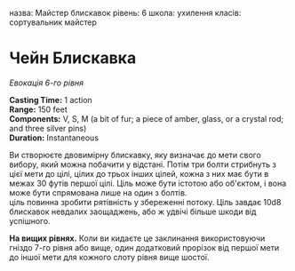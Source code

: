 назва: Майстер блискавок рівень: 6 школа: ухилення класів: сортувальник майстер

# Чейн Блискавка
_Евокація 6-го рівня_

**Casting Time:** 1 action    
**Range:** 150 feet    
**Components:** V, S, M (a bit of fur; a piece of amber, glass, or a crystal rod; and three silver pins)    
**Duration:** Instantaneous

Ви створюєте двовимірну блискавку, яку визначає до мети свого вибору, який можна побачити у відстані. Потім три болти стрибнуть з цієї мети до цілі, цілих до трьох інших цілей, кожна з них має бути в межах 30 футів першої цілі. Ціль може бути істотою або об'єктом, і вона може бути спрямована лише на один з болтів.    
ціль повинна зробити рятівність у збереженні потоку. Ціль завдає 10d8 блискавок невдалих заощаджень, або ж удвічі більше шкоди від успішного.

**На вищих рівнях.** Коли ви кидаєте це заклинання використовуючи гніздо 7-го рівня або вище, один додатковий прорізок від першої мети до іншої мети для кожного слоту рівня вище шостої. 